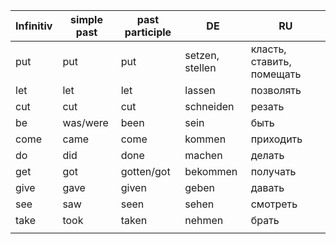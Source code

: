 |Infinitiv|simple past|past participle|DE|RU|
|---|---|---|---|---|
|put|put|put|setzen, stellen|класть, ставить, помещать|
|let|let|let|lassen|позволять|
|cut|cut|cut|schneiden|резать|
|be|was/were|been|sein|быть|
|come|came|come|kommen|приходить|
|do|did|done|machen|делать|
|get|got|gotten/got|bekommen|получать|
|give|gave|given|geben|давать|
|see|saw|seen|sehen|смотреть|
|take|took|taken|nehmen|брать|
||||||



